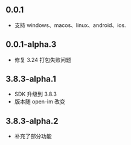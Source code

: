 ## 0.0.1

- 支持 windows、macos、linux、android、ios.

## 0.0.1-alpha.3

- 修复 3.24 打包失败问题

## 3.8.3-alpha.1

- SDK 升级到 3.8.3
- 版本随 open-im 改变

## 3.8.3-alpha.2

- 补充了部分功能
